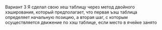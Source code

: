 Вариант 3
Я сделал свою хеш таблицу через метод двойного хэширования, который предполагает, что первая ъэш таблица определяет начальную позицию, а вторая шаг, с которым осуществляется движение по хэш таблице, если место в ячейке занято
